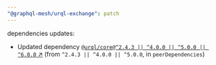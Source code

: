 ```yaml
---
"@graphql-mesh/urql-exchange": patch
---
```

dependencies updates:
  - Updated dependency [`@urql/core@^2.4.3 || ^4.0.0 || ^5.0.0 || ^6.0.0` ↗︎](https://www.npmjs.com/package/@urql/core/v/2.4.3) (from `^2.4.3 || ^4.0.0 || ^5.0.0`, in `peerDependencies`)
